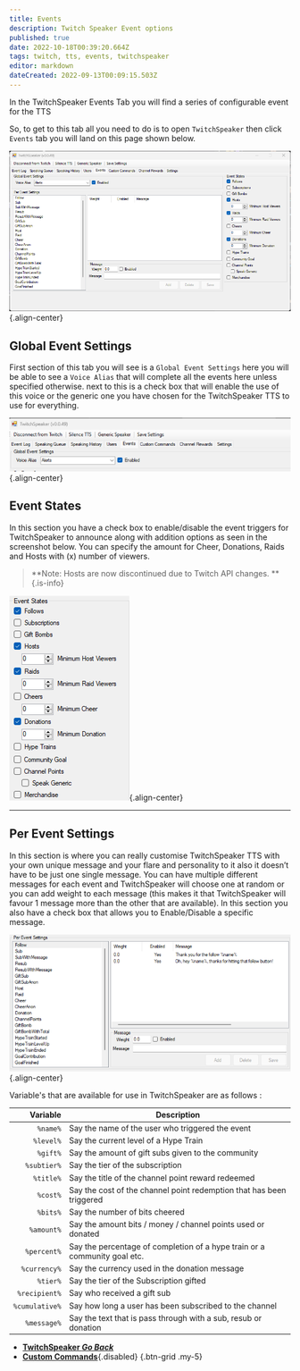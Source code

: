 ```yaml
---
title: Events
description: Twitch Speaker Event options 
published: true
date: 2022-10-18T00:39:20.664Z
tags: twitch, tts, events, twitchspeaker
editor: markdown
dateCreated: 2022-09-13T00:09:15.503Z
---
```


In the TwitchSpeaker Events Tab you will find a series of configurable event for the TTS 

So, to get to this tab all you need to do is to open `TwitchSpeaker` then click `Events` tab you will land on this page shown below.

![events-tab-overview.png](/twitchspeaker/tabs/events/events-tab-overview.png){.align-center}

## Global Event Settings

First section of this tab you will see is a `Global Event Settings` here you will be able to see a `Voice Alias` that will complete all the events here unless specified otherwise. next to this is a check box that will enable the use of this voice or the generic one you have chosen for the TwitchSpeaker TTS to use for everything.

![global-event-voice.png](/twitchspeaker/tabs/events/global-event-voice.png){.align-center}

## Event States

In this section you have a check box to enable/disable the event triggers for TwitchSpeaker to announce along with addition options as seen in the screenshot below. You can specify the amount for Cheer, Donations, Raids and Hosts with (x) number of viewers. 

> **Note: Hosts are now discontinued due to Twitch API changes. **
{.is-info}


![event-states.png](/twitchspeaker/tabs/events/event-states.png){.align-center}
***

## Per Event Settings

In this section is where you can really customise TwitchSpeaker TTS with your own unique message and your flare and personality to it also it doesn’t have to be just one single message. You can have multiple different messages for each event and TwitchSpeaker will choose one at random or you can add weight to each message (this makes it that TwitchSpeaker will favour 1 message more than the other that are available). In this section you also have a check box that allows you to Enable/Disable a specific message.

![per-event-settings.png](/twitchspeaker/tabs/events/per-event-settings.png){.align-center}

Variable's that are available for use in TwitchSpeaker are as follows :

  | Variable | Description |
  |   ---:|-------------|
  | `%name%` | Say the name of the user who triggered the event |
  | `%level%` | Say the current level of a Hype Train |
  | `%gift%` | Say the amount of gift subs given to the community |
  | `%subtier%` | Say the tier of the subscription |
  | `%title%` | Say the title of the channel point reward redeemed |
  | `%cost%` | Say the cost of the channel point redemption that has been triggered |
  | `%bits%` | Say the number of bits cheered |
  | `%amount%` | Say the amount bits / money / channel points used or donated |
  | `%percent%` | Say the percentage of completion of a hype train or a community goal etc. |
  | `%currency%` | Say the currency used in the donation message |
  | `%tier%` | Say the tier of the Subscription gifted |
  | `%recipient%` | Say who received a gift sub |
  | `%cumulative%` | Say how long a user has been subscribed to the channel |
  | `%message%` | Say the text that is pass through with a sub, resub or donation |



- [<i class="mdi mdi-chevron-left"></i>**TwitchSpeaker *Go Back***](/en/TwitchSpeaker)
- [<i class="mdi mdi-exclamation-thick text--twitch"></i>**Custom Commands**](/en/TwitchSpeaker/Tabs/Custom-Commands){.disabled}
{.btn-grid .my-5}
